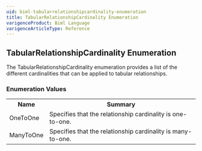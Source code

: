 ```yaml
---
uid: biml-tabularrelationshipcardinality-enumeration
title: TabularRelationshipCardinality Enumeration
varigenceProduct: Biml Language
varigenceArticleType: Reference
---
```


## TabularRelationshipCardinality Enumeration<div class="LanguageSummary"><div class ="SummaryItem">The TabularRelationshipCardinality enumeration provides a list of the different cardinalities that can be applied to tabular relationships.</div></div><div class="EnumValueGroup">### Enumeration Values<table id="EnumValue" class="MemberList"><tbody><tr><th class="MemberNameColumnHeader">Name</th><th class="MemberSummaryColumnHeader">Summary</th></tr><tr class="cd0"><td class="MemberName">OneToOne</td><td class="MemberSummary"><div class ="SummaryItem">Specifies that the relationship cardinality is one-to-one.</div></td></tr><tr class="cd1"><td class="MemberName">ManyToOne</td><td class="MemberSummary"><div class ="SummaryItem">Specifies that the relationship cardinality is many-to-one.</div></td></tr></tbody></table></div>